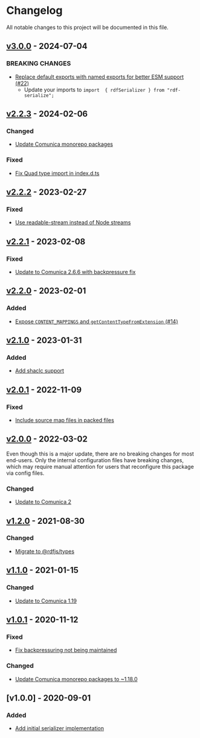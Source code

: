 # Changelog
All notable changes to this project will be documented in this file.

<a name="v3.0.0"></a>
## [v3.0.0](https://github.com/rubensworks/rdf-serialize.js/compare/v2.2.3...v3.0.0) - 2024-07-04

### BREAKING CHANGES
* [Replace default exports with named exports for better ESM support (#22)](https://github.com/rubensworks/rdf-serialize.js/commit/1099ba97ce6ab82f8726be66016e614ed6533483)
  * Update your imports to `import  { rdfSerializer } from "rdf-serialize";`

<a name="v2.2.3"></a>
## [v2.2.3](https://github.com/rubensworks/rdf-serialize.js/compare/v2.2.2...v2.2.3) - 2024-02-06

### Changed
* [Update Comunica monorepo packages](https://github.com/rubensworks/rdf-serialize.js/commit/e3715792156206a9f73654208f6f88dc1c2cfb6e)

### Fixed
* [Fix Quad type import in index.d.ts](https://github.com/rubensworks/rdf-serialize.js/commit/63cd8dbc8587e78de094ba9419f1ebdda9865368)

<a name="v2.2.2"></a>
## [v2.2.2](https://github.com/rubensworks/rdf-serialize.js/compare/v2.2.1...v2.2.2) - 2023-02-27

### Fixed
* [Use readable-stream instead of Node streams](https://github.com/rubensworks/rdf-serialize.js/commit/e21f51642c6881a73fce9c1f4c86aee2fcbe7ae2)

<a name="v2.2.1"></a>
## [v2.2.1](https://github.com/rubensworks/rdf-serialize.js/compare/v2.2.0...v2.2.1) - 2023-02-08

### Fixed
* [Update to Comunica 2.6.6 with backpressure fix](https://github.com/rubensworks/rdf-serialize.js/commit/3129681837eb149ec7dfe30796b5e319cd237fea)

<a name="v2.2.0"></a>
## [v2.2.0](https://github.com/rubensworks/rdf-serialize.js/compare/v2.1.0...v2.2.0) - 2023-02-01

### Added
* [Expose `CONTENT_MAPPINGS` and `getContentTypeFromExtension` (#14)](https://github.com/rubensworks/rdf-serialize.js/commit/5c1994344deb5d1b2276c5e6527eb21dce801c00)

<a name="v2.1.0"></a>
## [v2.1.0](https://github.com/rubensworks/rdf-serialize.js/compare/v2.0.1...v2.1.0) - 2023-01-31

### Added
* [Add shaclc support](https://github.com/rubensworks/rdf-serialize.js/commit/ffa92ffa7ec059401efb8db0ab1ac7fce762a64c)

<a name="v2.0.1"></a>
## [v2.0.1](https://github.com/rubensworks/rdf-serialize.js/compare/v2.0.0...v2.0.1) - 2022-11-09

### Fixed
* [Include source map files in packed files](https://github.com/rubensworks/rdf-serialize.js/commit/06043ef0089d942b1b7e347580ffec1c0243ed7e)

<a name="v2.0.0"></a>
## [v2.0.0](https://github.com/rubensworks/rdf-serialize.js/compare/v1.1.0...v2.0.0) - 2022-03-02

Even though this is a major update, there are no breaking changes for most end-users. Only the internal configuration files have breaking changes, which may require manual attention for users that reconfigure this package via config files.

### Changed
* [Update to Comunica 2](https://github.com/rubensworks/rdf-serialize.js/commit/2f410bb739c2df72adb6560d1edc48bf501f8ae1)

<a name="v1.2.0"></a>
## [v1.2.0](https://github.com/rubensworks/rdf-serialize.js/compare/v1.1.0...v1.2.0) - 2021-08-30

### Changed
* [Migrate to @rdfjs/types](https://github.com/rubensworks/rdf-serialize.js/commit/35bf5db5a80e8bd1a8de5df5a954111a6c584f5c)

<a name="v1.1.0"></a>
## [v1.1.0](https://github.com/rubensworks/rdf-serialize.js/compare/v1.0.1...v1.1.0) - 2021-01-15

### Changed
* [Update to Comunica 1.19](https://github.com/rubensworks/rdf-serialize.js/commit/ee7004f92dacb8b9bc20b3a994cf3d37ae716a16)

<a name="v1.0.1"></a>
## [v1.0.1](https://github.com/rubensworks/rdf-serialize.js/compare/v1.0.0...v1.0.1) - 2020-11-12

### Fixed
* [Fix backpressuring not being maintained](https://github.com/rubensworks/rdf-serialize.js/commit/5e72fb8c679af88e52612c9757536db755420327)

### Changed
* [Update Comunica monorepo packages to ~1.18.0](https://github.com/rubensworks/rdf-serialize.js/commit/1db9a1b14d9523cfff5a83c4c8d32dc8d75be4cd)

<a name="v1.0.0"></a>
## [v1.0.0] - 2020-09-01

### Added
* [Add initial serializer implementation](https://github.com/rubensworks/rdf-serialize.js/commit/c6f6e867afe92307eb9bf9cb6e040879f77da20a)
